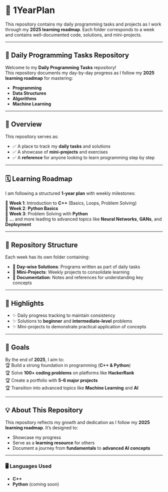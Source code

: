 # 🌟 **1YearPlan**  
This repository contains my daily programming tasks and projects as I work through my **2025 learning roadmap**. Each folder corresponds to a week and contains well-documented code, solutions, and mini-projects.

---

## 🎯 **Daily Programming Tasks Repository**  
Welcome to my **Daily Programming Tasks** repository!  
This repository documents my day-by-day progress as I follow my **2025 learning roadmap** for mastering:  
- **Programming**  
- **Data Structures**  
- **Algorithms**  
- **Machine Learning**  

---

## 📖 **Overview**  
This repository serves as:  
- ✅ A place to track my **daily tasks** and solutions  
- ✅ A showcase of **mini-projects** and exercises  
- ✅ A **reference** for anyone looking to learn programming step by step  

---

## 🗓️ **Learning Roadmap**  
I am following a structured **1-year plan** with weekly milestones:

📌 **Week 1**: Introduction to **C++** (Basics, Loops, Problem Solving)  
📌 **Week 2**: **Python Basics**  
📌 **Week 3**: Problem Solving with **Python**  
📌 **...** and more leading to advanced topics like **Neural Networks**, **GANs**, and **Deployment**

---

## 📂 **Repository Structure**  
Each week has its own folder containing:  
- 📄 **Day-wise Solutions**: Programs written as part of daily tasks  
- 🔧 **Mini-Projects**: Weekly projects to consolidate learning  
- 📝 **Documentation**: Notes and references for understanding key concepts  

---

## 🌟 **Highlights**  
- ✨ Daily progress tracking to maintain consistency  
- ✨ Solutions to **beginner** and **intermediate-level** problems  
- ✨ Mini-projects to demonstrate practical application of concepts  

---

## 🚀 **Goals**  
By the end of **2025**, I aim to:  
🏆 Build a strong foundation in programming (**C++ & Python**)  
🏆 Solve **100+ coding problems** on platforms like **HackerRank**  
🏆 Create a portfolio with **5-6 major projects**  
🏆 Transition into advanced topics like **Machine Learning** and **AI**

---

## 💡 **About This Repository**  
This repository reflects my growth and dedication as I follow my **2025 learning roadmap**. It’s designed to:  
- Showcase my progress  
- Serve as a **learning resource** for others  
- Document a journey from **fundamentals** to **advanced AI concepts**  

---

### 🖥️ **Languages Used**  
- **C++**  
- **Python** (coming soon)  

